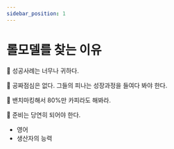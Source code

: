 ```yaml
---
sidebar_position: 1
---
```


# 롤모델를 찾는 이유  

📌 성공사례는 너무나 귀하다.  

📌 공짜점심은 없다. 그들의 피나는 성장과정을 들여다 봐야 한다.  

📌 밴치마킹해서 80%만 카피라도 해봐라.  

📌 준비는 당연히 되어야 한다.  
- 영어  
- 생산자의 능력  
